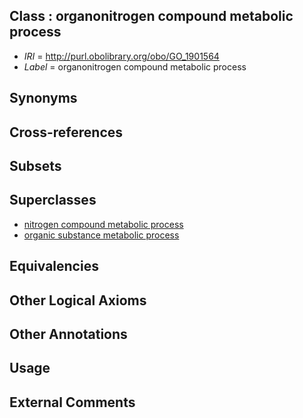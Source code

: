 
## Class : organonitrogen compound metabolic process

 * *IRI* = http://purl.obolibrary.org/obo/GO_1901564
 * *Label* = organonitrogen compound metabolic process

## Synonyms


## Cross-references


## Subsets


## Superclasses

 * [nitrogen compound metabolic process](../../GO/07/GO_0006807.md)
 * [organic substance metabolic process](../../GO/04/GO_0071704.md)

## Equivalencies


## Other Logical Axioms


## Other Annotations


## Usage


## External Comments

